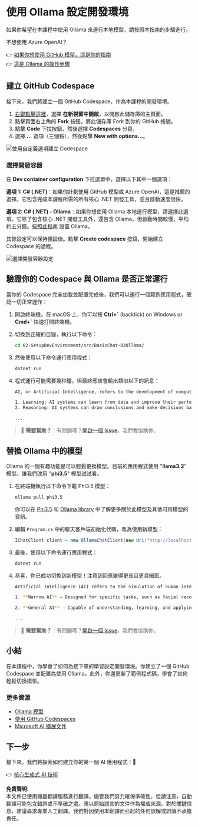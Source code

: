 # 使用 Ollama 設定開發環境

如果你希望在本課程中使用 Ollama 來運行本地模型，請按照本指南的步驟進行。

不想使用 Azure OpenAI？

👉 [如果你想使用 GitHub 模型，這是你的指南](README.md)  
👉 [這是 Ollama 的操作步驟](getting-started-ollama.md)

## 建立 GitHub Codespace

接下來，我們將建立一個 GitHub Codespace，作為本課程的開發環境。

1. [右鍵點擊這裡](https://github.com/microsoft/Generative-AI-for-beginners-dotnet)，選擇 **在新視窗中開啟**，以開啟此儲存庫的主頁面。
2. 點擊頁面右上角的 **Fork** 按鈕，將此儲存庫 Fork 到你的 GitHub 帳號。
3. 點擊 **Code** 下拉按鈕，然後選擇 **Codespaces** 分頁。
4. 選擇 **...** 選項（三個點），然後點擊 **New with options...**。

![使用自定義選項建立 Codespace](../../../translated_images/creating-codespace.0e7334f85cf4c8d0e080a0d5b4c76c24c5bbe6bddf48dcd1403e092ea0d9bce9.tw.png)

### 選擇開發容器

在 **Dev container configuration** 下拉選單中，選擇以下其中一個選項：

**選項 1: C# (.NET)**：如果你計劃使用 GitHub 模型或 Azure OpenAI，這是推薦的選擇。它包含完成本課程所需的所有核心 .NET 開發工具，並且啟動速度很快。

**選項 2: C# (.NET) - Ollama**：如果你想使用 Ollama 本地運行模型，請選擇此選項。它除了包含核心 .NET 開發工具外，還包含 Ollama，但啟動時間較慢，平均約五分鐘。[按照此指南](getting-started-ollama.md) 設置 Ollama。

其餘設定可以保持預設值。點擊 **Create codespace** 按鈕，開始建立 Codespace 的過程。

![選擇開發容器設定](../../../translated_images/select-container-codespace.9b8ca34b6ff8b4cb80973924cbc1894cf7672d233b0055b47f702db60c4c6221.tw.png)

## 驗證你的 Codespace 與 Ollama 是否正常運行

當你的 Codespace 完全加載並配置完成後，我們可以運行一個範例應用程式，確認一切正常運作：

1. 開啟終端機。在 macOS 上，你可以按 **Ctrl+\`** (backtick) on Windows or **Cmd+`** 快速打開終端機。

2. 切換到正確的目錄，執行以下命令：

    ```bash
    cd 02-SetupDevEnvironment/src/BasicChat-03Ollama/
    ```

3. 然後使用以下命令運行應用程式：

    ```bash
    dotnet run
    ```

4. 程式運行可能需要幾秒鐘，但最終應該會輸出類似以下的訊息：

    ```bash
    AI, or Artificial Intelligence, refers to the development of computer systems that can perform tasks that typically require human intelligence, such as:

    1. Learning: AI systems can learn from data and improve their performance over time.
    2. Reasoning: AI systems can draw conclusions and make decisions based on the data they have been trained on.
    
    ...
    ```

> 🙋 **需要幫助？**：有問題嗎？[開啟一個 Issue](https://github.com/microsoft/Generative-AI-for-beginners-dotnet/issues/new?template=Blank+issue)，我們會協助你。

## 替換 Ollama 中的模型

Ollama 的一個有趣功能是可以輕鬆更換模型。目前的應用程式使用 "**llama3.2**" 模型。讓我們改用 "**phi3.5**" 模型試試看。

1. 在終端機執行以下命令下載 Phi3.5 模型：

    ```bash
    ollama pull phi3.5
    ```

    你可以在 [Phi3.5](https://ollama.com/library/phi3.5) 和 [Ollama library](https://ollama.com/library/) 中了解更多關於此模型及其他可用模型的資訊。

2. 編輯 `Program.cs` 中的聊天客戶端初始化代碼，改為使用新模型：

    ```csharp
    IChatClient client = new OllamaChatClient(new Uri("http://localhost:11434/"), "phi3.5");
    ```

3. 最後，使用以下命令運行應用程式：

    ```bash
    dotnet run
    ```

4. 恭喜，你已成功切換到新模型！注意到回應變得更長且更具細節。

    ```bash
    Artificial Intelligence (AI) refers to the simulation of human intelligence processes by machines, especially computer systems. These processes include learning (the acquisition of information and accumulation of knowledge), reasoning (using the acquired knowledge to make deductions or decisions), and self-correction. AI can manifest in various forms:

    1. **Narrow AI** – Designed for specific tasks, such as facial recognition software, voice assistants like Siri or Alexa, autonomous vehicles, etc., which operate under a limited preprogrammed set of behaviors and rules but excel within their domain when compared to humans in these specialized areas.

    2. **General AI** – Capable of understanding, learning, and applying intelligence broadly across various domains like human beings do (natural language processing, problem-solving at a high level). General AIs are still largely theoretical as we haven't yet achieved this form to the extent necessary for practical applications beyond narrow tasks.
    
    ...
    ```

> 🙋 **需要幫助？**：有問題嗎？[開啟一個 Issue](https://github.com/microsoft/Generative-AI-for-beginners-dotnet/issues/new?template=Blank+issue)，我們會協助你。

## 小結

在本課程中，你學會了如何為接下來的學習設定開發環境。你建立了一個 GitHub Codespace 並配置為使用 Ollama。此外，你還更新了範例程式碼，學會了如何輕鬆切換模型。

### 更多資源

- [Ollama 模型](https://ollama.com/search)  
- [使用 GitHub Codespaces](https://docs.github.com/en/codespaces/getting-started)  
- [Microsoft AI 擴展文件](https://learn.microsoft.com/dotnet/)

## 下一步

接下來，我們將探索如何建立你的第一個 AI 應用程式！🚀

👉 [核心生成式 AI 技術](../03-CoreGenerativeAITechniques/readme.md)

**免責聲明**:  
本文件已使用機器翻譯服務進行翻譯。儘管我們努力確保準確性，但請注意，自動翻譯可能包含錯誤或不準確之處。應以原始語言的文件作為權威來源。對於關鍵信息，建議尋求專業人工翻譯。我們對因使用本翻譯而引起的任何誤解或誤讀不承擔責任。